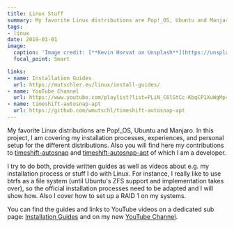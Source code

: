 ```yaml
---
title: Linux Stuff
summary: My favorite Linux distributions are Pop!_OS, Ubuntu and Manjaro. In this project, I am covering my installation processes, experiences, and personal setup for the different distributions. Also you will find here my contributions to different projects, e.g. timeshift.
tags:
- linux
date: 2019-01-01
image: 
  caption: 'Image credit: [**Kevin Horvat on Unsplash**](https://unsplash.com/@hidd3n?utm_source=unsplash&utm_medium=referral&utm_content=creditCopyText)'
  focal_point: Smart

links:
- name: Installation Guides
  url: https://mutschler.eu/linux/install-guides/
- name: YouTube Channel
  url: https://www.youtube.com/playlist?list=PLiN_C6lGtCc-KbqCP1XuWgMp4ky634v0X
- name: timeshift-autosnap-apt
  url: https://github.com/wmutschl/timeshift-autosnap-apt
---
```


My favorite Linux distributions are Pop!_OS, Ubuntu and Manjaro. In this project, I am covering my installation processes, experiences, and personal setup for the different distributions. Also you will find here my contributions to [timeshift-autosnap](https://gitlab.com/gobonja/timeshift-autosnap) and [timeshift-autosnap-apt](https://gitlab.com/gobonja/timeshift-autosnap) of which I am a developer.

I try to do both, provide written guides as well as videos about e.g. my installation process or stuff I do with Linux. For instance, I really like to use btrfs as a file system (until Ubuntu's ZFS support and implementation takes over), so the official installation processes need to be adapted and I will show how. Also I cover how to set up a RAID 1 on my systems.

You can find the guides and links to YouTube videos on a dedicated sub page: [Installation Guides](../../linux/install-guides) and on my new [YouTube Channel](https://www.youtube.com/playlist?list=PLiN_C6lGtCc-KbqCP1XuWgMp4ky634v0X).

